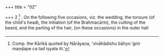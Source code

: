 +++
title = "02"

+++
2 [^2] . On the following five occasions, viz. the wedding, the tonsure (of the child's head), the initiation (of the Brahmacārin), the cutting of the beard, and the parting of the hair, (on these occasions) in the outer hall


[^2]:  Comp. the Kārikā quoted by Nārāyaṇa, 'vivāhādishu bāhyo ’gnir maṇḍape ca tad iṣyata iti.'
